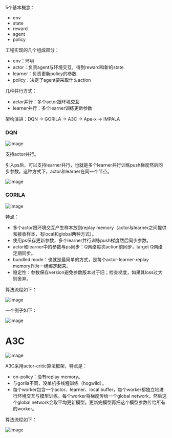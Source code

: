 
5个基本概念：
 - env
 - state
 - reward
 - agent
 - policy


工程实现的几个组成部分：
 - env：环境
 - actor：负责agent与环境交互，得到reward和新的state
 - learner：负责更新policy的参数
 - policy：决定了agent要采取什么action

几种并行方式：
 - actor并行：多个actor跟环境交互
 - learner并行：多个learner训练更新参数

架构演进：DQN -> GORILA -> A3C -> Ape-x -> IMPALA

### DQN

![image](https://user-images.githubusercontent.com/12492564/149626533-35d78385-fa08-40b7-93e3-95d6dd8df0c1.png)

支持actor并行。

引入ps后，可以支持learner并行，也就是多个learner并行训练push梯度然后同步参数。这种方式下，actor和learner在同一个节点。

![image](https://user-images.githubusercontent.com/12492564/149627427-a3ba0f77-e59e-4090-a43c-362290d8f7fa.png)

### GORILA

![image](https://user-images.githubusercontent.com/12492564/149627797-84abc9c3-3f17-4d9b-b81d-530ae94392b2.png)


特点：
 - 多个actor跟环境交互产生样本放到replay memory（actor与learner之间提供和接收样本，有local和global两种方式）。
 - 使用ps保存更新参数，多个learner并行训练push梯度然后同步参数。
 - actor和learner中的参数与ps同步：Q网络每次action前同步，target Q网络定期同步。
 - bundled mode：也就是最简单的方式，是每个actor-learner-replay memory作为一组绑定起来。
 - 稳定性：参数保存version避免参数版本过于旧；检查梯度，如果其loss过大则舍弃。

算法流程如下：

![image](https://user-images.githubusercontent.com/12492564/149628373-1ca1fb92-3eeb-406f-8d9b-3eea32812c00.png)

一个例子如下：

![image](https://user-images.githubusercontent.com/12492564/149628441-4e333865-50d2-41a8-a268-b630501bfe4c.png)

# A3C

![image](https://user-images.githubusercontent.com/12492564/149652662-3dfb8941-8161-464c-92e6-ad69e10eb01b.png)

A3C采用actor-critic算法框架，特点是：
 - on-policy：没有replay memory。
 - 与gorila不同，没单机多线程训练（hogwild）。
 - 每个worker包含一个actor、learner、local buffer，每个worker都独立地进行环境交互与模型训练。每个worker将梯度传给一个global network，然后这个global network会取平均更新模型。更新完模型再把这个模型参数传给所有的worker。

算法流程如下：

![image](https://user-images.githubusercontent.com/12492564/149653084-0ab84e8c-9c47-4c10-b8a8-3fd3a2d3118c.png)


